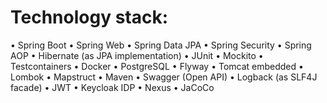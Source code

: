 # **Technology stack:**

•	Spring Boot
•	Spring Web
•	Spring Data JPA
•	Spring Security
•	Spring AOP
•	Hibernate (as JPA implementation)
•	JUnit
•	Mockito
•	Testcontainers
•	Docker
•	PostgreSQL
•	Flyway
•	Tomcat embedded
•	Lombok
•	Mapstruct
•	Maven
•	Swagger (Open API)
•	Logback (as SLF4J facade)
•	JWT
•	Keycloak IDP
•	Nexus
•	JaCoCo
